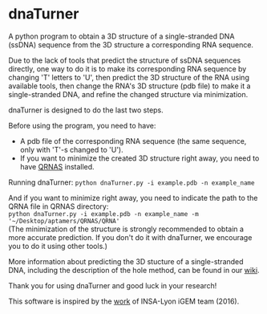 # dnaTurner
A python program to obtain a 3D structure of a single-stranded DNA (ssDNA) sequence from the 3D structure a corresponding RNA sequence.

Due to the lack of tools that predict the structure of ssDNA sequences directly, one way to do it is to make its corresponding RNA sequence by changing 'T' letters to 'U', then predict the 3D structure of the RNA using available tools, then change the RNA's 3D structure (pdb file) to make it a single-stranded DNA, and refine the changed structure via minimization. 

dnaTurner is designed to do the last two steps.

Before using the program, you need to have:
  - A pdb file of the corresponding RNA sequence (the same sequence, only with 'T'-s changed to 'U').
  - If you want to minimize the created 3D structure right away, you need to have [QRNAS](http://genesilico.pl/software/stand-alone/qrnas) installed.
  
Running dnaTurner:
  `python dnaTurner.py -i example.pdb -n example_name`
  
And if you want to minimize right away, you need to indicate the path to the QRNA file in QRNAS directory:  
`python dnaTurner.py -i example.pdb -n example_name -m '~/Desktop/aptamers/QRNAS/QRNA'`  
(The minimization of the structure is strongly recommended to obtain a more accurate prediction. If you don't do it with dnaTurner, we encourage you to do it using other tools.) 

More information about predicting the 3D stucture of a single-stranded DNA, including the description of the hole method, can be found in our [wiki](wikk_igem_kz.com). 

Thank you for using dnaTurner and good luck in your research!

This software is inspired by the [work](https://github.com/ia2c/aptamers) of INSA-Lyon iGEM team (2016).
